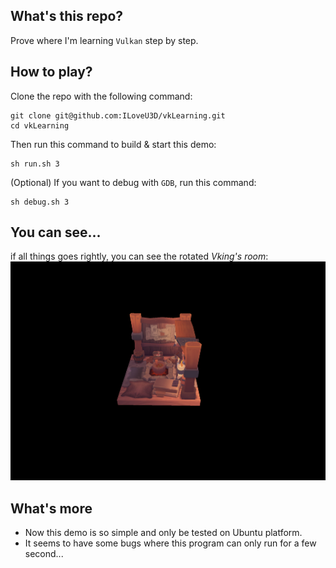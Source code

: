 ## What's this repo?
Prove where I'm learning `Vulkan` step by step. 

## How to play?
Clone the repo with the following command:

~~~ shell
git clone git@github.com:ILoveU3D/vkLearning.git
cd vkLearning
~~~

Then run this command to build & start this demo:
~~~ shell
sh run.sh 3
~~~

(Optional) If you want to debug with `GDB`, run this command:
~~~ shell
sh debug.sh 3
~~~

## You can see...
if all things goes rightly, you can see the rotated *Vking's room*:
![](./images/viking_room.png)

## What's more
* Now this demo is so simple and only be tested on Ubuntu platform.
* It seems to have some bugs where this program can only run for a few second...